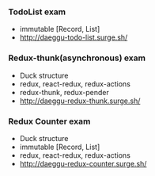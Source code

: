 ### TodoList exam

 - immutable [Record, List]
 - http://daeggu-todo-list.surge.sh/

### Redux-thunk(asynchronous) exam

 - Duck structure
 - redux, react-redux, redux-actions
 - redux-thunk, redux-pender
 - http://daeggu-redux-thunk.surge.sh/

### Redux Counter exam

 - Duck structure
 - immutable [Record, List] 
 - redux, react-redux, redux-actions
 - http://daeggu-redux-counter.surge.sh/